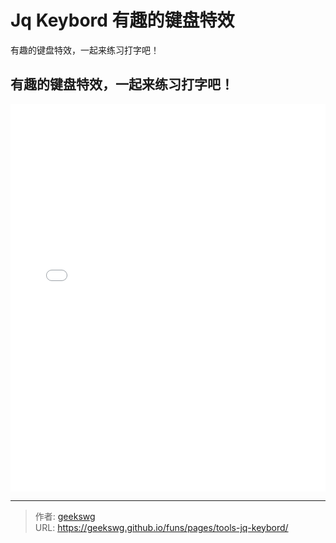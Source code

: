 # Jq Keybord 有趣的键盘特效

有趣的键盘特效，一起来练习打字吧！
<!--more-->
<!DOCTYPE html>
<html lang="zh">

<head>
  <meta charset="UTF-8">
  <meta name="viewport" content="width=device-width, initial-scale=1.0">
  <title>html -title</title>
  <style>
    
  </style>
</head>
<body>
  <h2>有趣的键盘特效，一起来练习打字吧！</h2>
  <iframe allowtransparency="true" frameborder="0" width="100%" height="620px" scrolling="no" src="/funs/tools/jquery-cool-keyboard/index.html"></iframe>
</body>
</html>

---

> 作者: [geekswg](https://geekswg.github.io)  
> URL: https://geekswg.github.io/funs/pages/tools-jq-keybord/  

